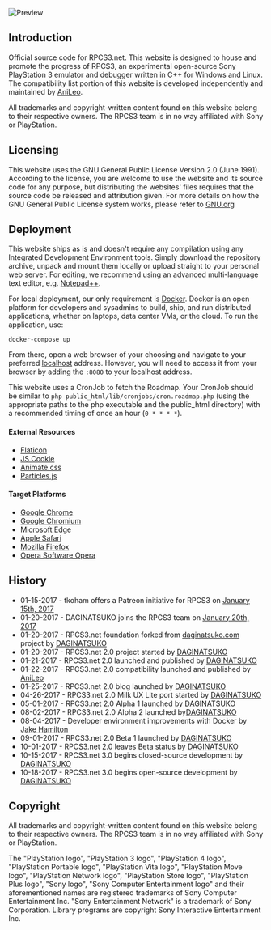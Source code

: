 ![Preview](https://raw.githubusercontent.com/DAGINATSUKO/www-rpcs3/master/public_docs/preview.png)

## Introduction

Official source code for RPCS3.net. This website is designed to house and promote the progress of RPCS3, an experimental open-source Sony PlayStation 3 emulator and debugger written in C++ for Windows and Linux. The compatibility list portion of this website is developed independently and maintained by [AniLeo](https://github.com/AniLeo).

All trademarks and copyright-written content found on this website belong to their respective owners. The RPCS3 team is in no way affiliated with Sony or PlayStation.

## Licensing
This website uses the GNU General Public License Version 2.0 (June 1991). According to the license, you are welcome to use the website and its source code for any purpose, but distributing the websites' files requires that the source code be released and attribution given. For more details on how the GNU General Public License system works, please refer to [GNU.org](https://GNU.org)

## Deployment
This website ships as is and doesn't require any compilation using any Integrated Development Environment tools. Simply download the repository archive, unpack and mount them locally or upload straight to your personal web server. For editing, we recommend using an advanced multi-language text editor, e.g. [Notepad++](https://notepad-plus-plus.org/).

For local deployment, our only requirement is [Docker](http://docker.com/getdocker). Docker is an open platform for developers and sysadmins to build, ship, and run distributed applications, whether on laptops, data center VMs, or the cloud. To run the application, use:

```shell
docker-compose up
```

From there, open a web browser of your choosing and navigate to your preferred [localhost](http://localhost:8080) address.
However, you will need to access it from your browser by adding the `:8080` to your localhost address.

This website uses a CronJob to fetch the Roadmap. Your CronJob should be similar to `php public_html/lib/cronjobs/cron.roadmap.php` (using the appropriate paths to the php executable and the public_html directory) with a recommended timing of once an hour (`0 * * * *`).


#### External Resources
* [Flaticon](http://www.flaticon.com)
* [JS Cookie](https://github.com/js-cookie/js-cookie)
* [Animate.css](https://daneden.github.io/animate.css)
* [Particles.js](https://github.com/VincentGarreau/particles.js/)

#### Target Platforms
* [Google Chrome](https://www.google.com/chrome/browser/desktop/)
* [Google Chromium](https://www.chromium.org/Home)
* [Microsoft Edge](https://www.microsoft.com/en-us/windows/microsoft-edge)
* [Apple Safari](https://www.apple.com/safari/)
* [Mozilla Firefox](https://www.mozilla.org/en-US/firefox/new/)
* [Opera Software Opera](http://www.opera.com/)

## History
* 01-15-2017 - tkoham offers a Patreon initiative for RPCS3 on [January 15th, 2017](https://github.com/RPCS3/rpcs3/issues/2263)
* 01-20-2017 - DAGINATSUKO joins the RPCS3 team on [January 20th, 2017](https://github.com/RPCS3/rpcs3/issues/2263)
* 01-20-2017 - RPCS3.net foundation forked from [daginatsuko.com](https://daginatsuko.com/) project by [DAGINATSUKO](https://github.com/DAGINATSUKO)
* 01-20-2017 - RPCS3.net 2.0 project started by [DAGINATSUKO](https://github.com/DAGINATSUKO)
* 01-21-2017 - RPCS3.net 2.0 launched and published by [DAGINATSUKO](https://github.com/DAGINATSUKO)
* 01-22-2017 - RPCS3.net 2.0 compatibility launched and published by [AniLeo](https://github.com/AniLeo)
* 01-25-2017 - RPCS3.net 2.0 blog launched by [DAGINATSUKO](https://github.com/DAGINATSUKO)
* 04-26-2017 - RPCS3.net 2.0 Milk UX Lite port started by [DAGINATSUKO](https://github.com/DAGINATSUKO)
* 05-01-2017 - RPCS3.net 2.0 Alpha 1 launched by [DAGINATSUKO](https://github.com/DAGINATSUKO)
* 08-02-2017 - RPCS3.net 2.0 Alpha 2 launched by[DAGINATSUKO](https://github.com/DAGINATSUKO)
* 08-04-2017 - Developer environment improvements with Docker by [Jake Hamilton](https://github.com/jakehamilton)
* 09-01-2017 - RPCS3.net 2.0 Beta 1 launched by [DAGINATSUKO](https://github.com/DAGINATSUKO)
* 10-01-2017 - RPCS3.net 2.0 leaves Beta status by [DAGINATSUKO](https://github.com/DAGINATSUKO)
* 10-15-2017 - RPCS3.net 3.0 begins closed-source development by [DAGINATSUKO](https://github.com/DAGINATSUKO)
* 10-18-2017 - RPCS3.net 3.0 begins open-source development by [DAGINATSUKO](https://github.com/DAGINATSUKO)

## Copyright
All trademarks and copyright-written content found on this website belong to their respective owners. The RPCS3 team is in no way affiliated with Sony or PlayStation. 

The "PlayStation logo", "PlayStation 3 logo", "PlayStation 4 logo", "PlayStation Portable logo", "PlayStation Vita logo", "PlayStation Move logo", "PlayStation Network logo", "PlayStation Store logo", "PlayStation Plus logo", "Sony logo", "Sony Computer Entertainment logo" and their aforementioned names are registered trademarks of Sony Computer Entertainment Inc. "Sony Entertainment Network" is a trademark of Sony Corporation. Library programs are copyright Sony Interactive Entertainment Inc.
